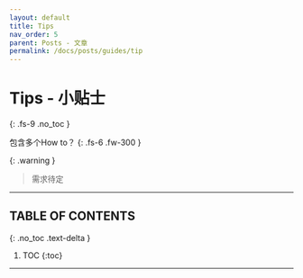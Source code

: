 ```yaml
---
layout: default
title: Tips
nav_order: 5
parent: Posts - 文章
permalink: /docs/posts/guides/tip
---
```


# Tips - 小贴士
{: .fs-9 .no_toc }

包含多个How to？
{: .fs-6 .fw-300 }

{: .warning }
> 需求待定

---

## TABLE OF CONTENTS
{: .no_toc .text-delta }

1. TOC
{:toc}

---
